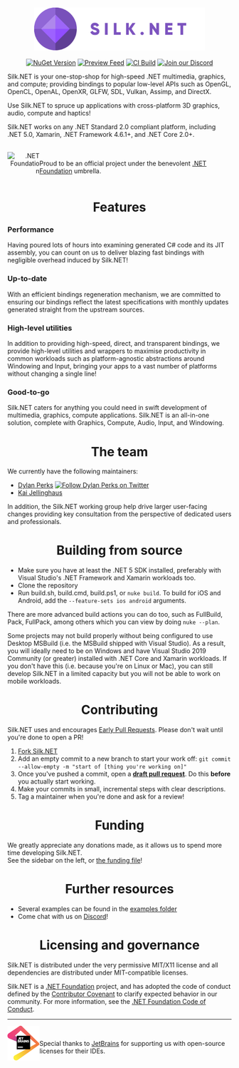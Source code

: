 <h1 align="center">
    <a href="#"><img align="center" src="documentation/readme/wordmark480.png" height="96"></a>
    <br />
</h1>
<div align="center">

[![NuGet Version](https://img.shields.io/nuget/v/Silk.NET)](https://nuget.org/packages/Silk.NET)
[![Preview Feed](https://img.shields.io/badge/nuget-experimental%20feed-yellow)](https://dev.azure.com/UltzOS/Silk.NET/_packaging?_a=feed&feed=Experimental)
[![CI Build](https://github.com/Ultz/Silk.NET/workflows/CI%20Build/badge.svg)](https://github.com/dotnet/Silk.NET/actions/workflows/build.yml)
[![Join our Discord](https://img.shields.io/badge/chat%20on-discord-7289DA)](https://discord.gg/DTHHXRt)

</div>

<div> 

Silk.NET is your one-stop-shop for high-speed .NET multimedia, graphics, and compute; providing bindings to popular low-level APIs such as OpenGL, OpenCL, OpenAL, OpenXR, GLFW, SDL, Vulkan, Assimp, and DirectX.

Use Silk.NET to spruce up applications with cross-platform 3D graphics, audio, compute and haptics!

Silk.NET works on any .NET Standard 2.0 compliant platform, including .NET 5.0, Xamarin, .NET Framework 4.6.1+, and .NET Core 2.0+.

</div>
<br />
<div>
    <a href="https://dotnetfoundation.org" align="right"><img src="https://dotnetfoundation.org/img/logo_v4.svg" alt=".NET Foundation" class="logo-footer" width="72" align="left">
    <a><br/>
        Proud to be an official project under the benevolent <a href="https://dotnetfoundation.org">.NET Foundation</a> umbrella. </a>
</div>

<br />

<h1 align="center">Features</h1>

### Performance
Having poured lots of hours into examining generated C# code and its JIT assembly, you can count on us to deliver blazing fast bindings with negligible overhead induced by Silk.NET!

### Up-to-date
With an efficient bindings regeneration mechanism, we are committed to ensuring our bindings reflect the latest specifications with monthly updates generated straight from the upstream sources.

### High-level utilities
In addition to providing high-speed, direct, and transparent bindings, we provide high-level utilities and wrappers to maximise productivity in common workloads such as platform-agnostic abstractions around Windowing and Input, bringing your apps to a vast number of platforms without changing a single line!

### Good-to-go
Silk.NET caters for anything you could need in swift development of multimedia, graphics, compute applications. Silk.NET is an all-in-one solution, complete with Graphics, Compute, Audio, Input, and Windowing.

<h1 align="center">The team</h1>

We currently have the following maintainers:
- [Dylan Perks](https://github.com/Perksey) [<img src="https://about.twitter.com/etc/designs/about2-twitter/public/img/favicon.ico" alt="Follow Dylan Perks on Twitter" width="16" />](https://twitter.com/intent/follow?screen_name=Dylan_Perks)
- [Kai Jellinghaus](https://github.com/HurricanKai)

In addition, the Silk.NET working group help drive larger user-facing changes providing key consultation from the perspective of dedicated users and professionals.

<h1 align="center">Building from source</h1>

- Make sure you have at least the .NET 5 SDK installed, preferably with Visual Studio's .NET Framework and Xamarin workloads too.
- Clone the repository
- Run build.sh, build.cmd, build.ps1, or `nuke build`. To build for iOS and Android, add the `--feature-sets ios android` arguments.

There are more advanced build actions you can do too, such as FullBuild, Pack, FullPack, among others which you can view by doing `nuke --plan`.

Some projects may not build properly without being configured to use Desktop MSBuild (i.e. the MSBuild shipped with Visual Studio). As a result, you will ideally need to be on Windows and have Visual Studio 2019 Community (or greater) installed with .NET Core and Xamarin workloads. If you don't have this (i.e. because you're on Linux or Mac), you can still develop Silk.NET in a limited capacity but you will not be able to work on mobile workloads.

<h1 align="center">Contributing</h1>

Silk.NET uses and encourages [Early Pull Requests](https://medium.com/practical-blend/pull-request-first-f6bb667a9b6). Please don't wait until you're done to open a PR!

1. [Fork Silk.NET](https://github.com/dotnet/Silk.NET/fork)
2. Add an empty commit to a new branch to start your work off: `git commit --allow-empty -m "start of [thing you're working on]"`
3. Once you've pushed a commit, open a [**draft pull request**](https://github.blog/2019-02-14-introducing-draft-pull-requests/). Do this **before** you actually start working.
4. Make your commits in small, incremental steps with clear descriptions.
5. Tag a maintainer when you're done and ask for a review!
    
<h1 align="center">Funding</h1>
We greatly appreciate any donations made, as it allows us to spend more time developing Silk.NET.<br>
See the sidebar on the left, or <a href="./.github/FUNDING.yml">the funding file</a>!

<h1 align="center">Further resources</h1>

- Several examples can be found in the [examples folder](https://github.com/dotnet/Silk.NET/tree/master/examples)
- Come chat with us on [Discord](https://discord.gg/DTHHXRt)!

<h1 align="center">Licensing and governance</h1>

Silk.NET is distributed under the very permissive MIT/X11 license and all dependencies are distributed under MIT-compatible licenses.

Silk.NET is a [.NET Foundation](https://www.dotnetfoundation.org/projects) project, and has adopted the code of conduct defined by the [Contributor Covenant](http://contributor-covenant.org/) to clarify expected behavior in our community. For more information, see the [.NET Foundation Code of Conduct](http://www.dotnetfoundation.org/code-of-conduct).

---

<div>
    <a href="https://www.jetbrains.com/?from=Silk.NET" align="right"><img src="documentation/readme/jetbrains.svg" alt="JetBrains" class="logo-footer" width="72" align="left">
    <a><br/>
        
Special thanks to [JetBrains](https://www.jetbrains.com/?from=Silk.NET) for supporting us with open-source licenses for their IDEs. </a>
</div>

